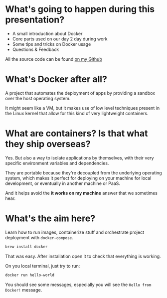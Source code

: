 # What's going to happen during this presentation?

- A small introduction about Docker
- Core parts used on our day 2 day during work
- Some tips and tricks on Docker usage
- Questions & Feedback

All the source code can be found [on my Github](https://github.com/PedroDBFlores/moby-docker-an-introduction)
  
# What's Docker after all?

A project that automates the deployment of apps by providing a sandbox over the host operating system.

It might seem like a VM, but it makes use of low level techniques present in the Linux kernel that allow for this kind of very lightweight containers.

# What are containers? Is that what they ship overseas?

Yes. But also a way to isolate applications by themselves, with their very specific environment variables and dependencies.

They are portable because they're decoupled from the underlying operating system, which makes it perfect for deploying on your machine for local development, or eventually in another machine or PaaS.

And it helps avoid the **it works on my machine** answer that we sometimes hear.

# What's the aim here?


Learn how to run images, containerize stuff and orchestrate project deployment with `docker-compose`.

````bash
brew install docker
````

That was easy. After installation open it to check that everything is working.

On you local terminal, just try to run:

````bash
docker run hello-world
````

You should see some messages, especially you will see the `Hello from Docker!` message.
